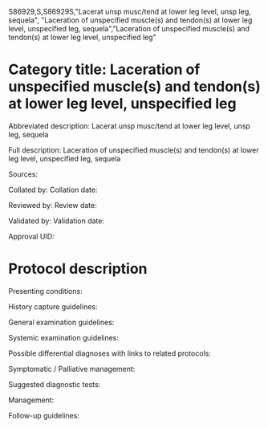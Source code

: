S86929,S,S86929S,"Lacerat unsp musc/tend at lower leg level, unsp leg, sequela", "Laceration of unspecified muscle(s) and tendon(s) at lower leg level, unspecified leg, sequela","Laceration of unspecified muscle(s) and tendon(s) at lower leg level, unspecified leg"
# Category title: Laceration of unspecified muscle(s) and tendon(s) at lower leg level, unspecified leg

Abbreviated description: Lacerat unsp musc/tend at lower leg level, unsp leg, sequela

Full description: Laceration of unspecified muscle(s) and tendon(s) at lower leg level, unspecified leg, sequela

Sources:

Collated by:
Collation date:

Reviewed by:
Review date:

Validated by:
Validation date:

Approval UID:

# Protocol description

Presenting conditions:

History capture guidelines:

General examination guidelines:

Systemic examination guidelines:

Possible differential diagnoses with links to related protocols:

Symptomatic / Palliative management:

Suggested diagnostic tests:

Management:

Follow-up guidelines:
